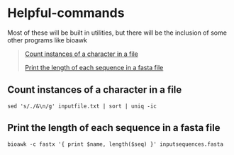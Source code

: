 # Helpful-commands
Most of these will be built in utilities, but there will be the inclusion of some other programs like bioawk


>[Count instances of a character in a file](#count-instances-of-a-character-in-a-file)
>
>[Print the length of each sequence in a fasta file](print-the-length-of-each-sequence-in-a-fasta-file)

## Count instances of a character in a file
```
sed 's/./&\n/g' inputfile.txt | sort | uniq -ic
```

## Print the length of each sequence in a fasta file
```
bioawk -c fastx '{ print $name, length($seq) }' inputsequences.fasta
```
